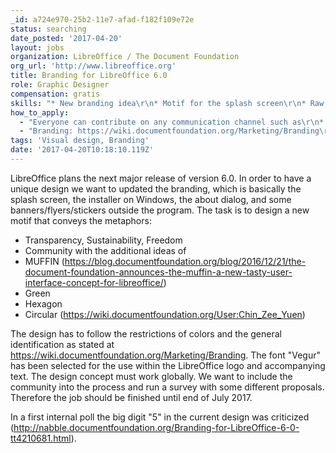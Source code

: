 ```yaml
---
_id: a724e970-25b2-11e7-afad-f182f109e72e
status: searching
date_posted: '2017-04-20'
layout: jobs
organization: LibreOffice / The Document Foundation
org_url: 'http://www.libreoffice.org'
title: Branding for LibreOffice 6.0
role: Graphic Designer
compensation: gratis
skills: "* New branding idea\r\n* Motif for the splash screen\r\n* Raw data ideally in ODF, but SVG is also good (but no proprietary formats)\r\n* Deliverables should be done in an Open Source license, e.g. CC-by-SA\r\n* Variants of the design with and without the subline according the logo policy https://wiki.documentfoundation.org/TDF/Policies/Logo_Policy\r\n  (the logo itself must not change)\r\n* Nice to have are variants with labels for alpha/beta/daily build\r\n\r\nIn commit 8cfdd81b70ef37927b40497ffd10034f28335034 \"update branding for 5.0\" the following files were submitted\r\n* icon-themes/galaxy/brand/flat_logo.svg\r\n* icon-themes/galaxy/brand/intro.png\r\n* icon-themes/galaxy/brand/shell/about.svg\r\n* icon-themes/galaxy/brand_dev/intro.png\r\n* instsetoo_native/inc_common/windows/msi_templates/Binary/Banner.bmp\r\n* instsetoo_native/inc_common/windows/msi_templates/Binary/Image.bmp\r\n* setup_native/source/packinfo/osxdndinstall.png\r\n(The file/patch management is of course not needed to be done by the designer.)"
how_to_apply:
  - "Everyone can contribute on any communication channel such as\r\n* marketing mailing list: marketing@global.libreoffice.org\r\n* design mailing list: designg@global.libreoffice.org\r\n* Open Source Design pages\r\n* Social media"
  - "Branding: https://wiki.documentfoundation.org/Marketing/Branding\r\nArtwork resources: https://wiki.documentfoundation.org/Visual_Elements\r\nCurrent motif: https://wiki.documentfoundation.org/Design/Motif\r\nPrevious ideas: https://wiki.documentfoundation.org/Design/Playground/Splash_screen\r\n                         https://wiki.documentfoundation.org/Marketing/Branding/Banner_Proposals"
tags: 'Visual design, Branding'
date: '2017-04-20T10:18:10.119Z'
---
```

LibreOffice plans the next major release of version 6.0. In order to have a unique design we want to updated the branding, which is basically the splash screen, the installer on Windows, the about dialog, and some banners/flyers/stickers outside the program. The task is to design a new motif that conveys the metaphors:
* Transparency, Sustainability, Freedom
* Community
with the additional ideas of
* MUFFIN (https://blog.documentfoundation.org/blog/2016/12/21/the-document-foundation-announces-the-muffin-a-new-tasty-user-interface-concept-for-libreoffice/)
* Green
* Hexagon
* Circular (https://wiki.documentfoundation.org/User:Chin_Zee_Yuen)

The design has to follow the restrictions of colors and the general identification as stated at https://wiki.documentfoundation.org/Marketing/Branding. The font "Vegur" has been selected for the use within the LibreOffice logo and accompanying text. The design concept must work globally. We want to include the community into the process and run a survey with some different proposals. Therefore the job should be finished until end of July 2017.

In a first internal poll the big digit "5" in the current design was criticized (http://nabble.documentfoundation.org/Branding-for-LibreOffice-6-0-tt4210681.html).
